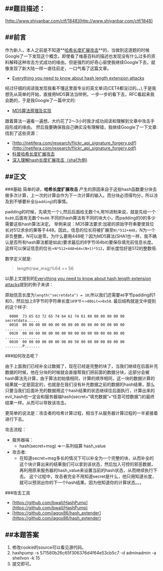 

##题目描述：
---
[http://www.shiyanbar.com/ctf/1848](http://www.shiyanbar.com/ctf/1848)


##前言
---
作为新人，本人之前是不知道**[哈希长度扩展攻击](https://www.wikiwand.com/en/Length_extension_attack)**的，当做到这道题的时候Google了一下发现这个概念，即使看了维基百科的描述也发现没有什么过多的资料解释这种攻击方式成功的缘由。但是强烈的好奇心驱使我继续Google下去，就像发现了新大陆一样一直往前走，一口气看了这篇文章。

+ [Everything you need to know about hash length extension attacks](https://blog.skullsecurity.org/2012/everything-you-need-to-know-about-hash-length-extension-attacks)

经过仔细的阅读我发现我看不懂这里面专业的英文单词(CET4都没过的。。),于是我想先从简单的开始，直接用MD5算法当样例，一步一步的看下去，RFC看起来我会跪的，于是我Google了一篇中文的:

+ [MD5算法原理及实现](http://noalgo.info/600.html)

跟着算法一遍看一遍想。大约花了2～3小时我才成功阅读和理解到文章中攻击手段形成的缘由。
然后我要确保我自己确实没有理解错，我继续Google了一下文章:找到了这些资源：

+ [http://netifera.com/research/flickr_api_signature_forgery.pdf](http://netifera.com/research/flickr_api_signature_forgery.pdf)
+ [科普哈希长度扩展攻击](http://www.freebuf.com/articles/web/31756.html)
+ [深入理解hash长度扩展攻击（sha1为例)](http://www.freebuf.com/articles/web/69264.html)



##正文
---

###基础
简单的讲，**哈希长度扩展攻击** 产生的原因来自于这些hash函数要分块去做多次计算，上一次的计算会作为下一次计算的输入。而分块必须得均分，所以涉及到不够要补全(`padding`)的事情。

padding的时候，先填充一个`1`,然后后面给无数个`0`,用16进制来说，就是先给一个`0x80`,后面有无数个`0x00`.不同的hash算法有不同的块大小，而padding的0的多少需要这些hash算法决定。
举例来说：MD5算法要求:加密的原始字符串要使其位长对512求余的果等于448。因此，信息的位长将被扩展至`N\*512+448`，N为一个非负整数，N可以是零。为什么要用448呢？因为MD5算法(SHA1也一样，我不确认是否所有hash算法都是如此)要求最后的8字节(64bit)要保存填充前信息长度。这样可以保证信息的位长=`N*512+448+64=(N+1)*512`，即长度恰好是512的整数倍.

数学定义就是:
> length(raw_msg)%64 == 56


以那上文提到的[Everything you need to know about hash length extension attacks](https://blog.skullsecurity.org/2012/everything-you-need-to-know-about-hash-length-extension-attacks)提到的例子来讲：

原始信息长度为`length("secretdata") = 10`;所以我们还需要`46`字节padding的1和0，然后加上8字节的字符串长度`10字节＝>80bit=>0x50`. 最后结构就是文中提到的这个样子:


  ```
    0000  73 65 63 72 65 74 64 61 74 61 80 00 00 00 00 00  secretdata......
  	0010  00 00 00 00 00 00 00 00 00 00 00 00 00 00 00 00  ................
  	0020  00 00 00 00 00 00 00 00 00 00 00 00 00 00 00 00  ................
  	0030  00 00 00 00 00 00 00 00 50 00 00 00 00 00 00 00  ........P.......
  ```
  
###如何攻击呢？

由于上面我们已经补全过数据了，现在已经是完整的块了，当我们继续在后面补充数据的时候，他在分块的时候就会直接帮我们把前面的数据分块，这部分会被hash算法先计算，由于算法初始值相同，计算的顺序相同，这一块的数据计算的结果就一定是固定的，也就是在我们没有补充数据之前的数据的hash结果，那么只要当我们后面补充的数据用这个hash结果的状态继续往后面执行，计算出来的evil_hash也一定会和服务器端hash(secret+“填充数据”+“任意可控数据”)的最终结果一样。从而可以导致该攻击。

更简单的说法是：攻击者的哈希计算过程，相当于从服务器计算过程的一半紧接着进行下去。


攻击流程：

+ 服务器端：
   * hash(secret+msg) =>一系列结算 hash_value
+ 攻击者:
   * 在知道secret+msg多长的情况下可以补全为一个完整的块，从而补全的这个块计算出来的结果我们可以拿到该状态，然后加入可控的邪恶数据，再利用原来服务器的hash_value来设置当前的hash状态，从而继续执行下去。
这个过程中，攻击者完全不用知道secret是什么，他只用知道长度，就可以预测出你的下一个hash结果。因为他知道你的计算状态。。。



###攻击工具

+ [https://github.com/bwall/HashPump](https://github.com/bwall/HashPump)
+ [https://github.com/iagox86/hash_extender](https://github.com/iagox86/hash_extender)


##本题答案
---

1. 修改cookie的source可以看见源代码。
2. hashpump -s 571580b26c65f306376d4f64e53cb5c7 -d adminadmin -a shellvon -k 15
3. 提交即可。









